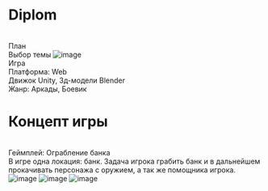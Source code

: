 # Diplom
<br>План
<br>Выбор темы
![image](https://github.com/ditclay/Diplom/assets/59621706/909a93e6-2553-4d13-85cd-83b4b29874b3)
<br> Игра
<br> Платформа: Web
<br> Движок Unity, 3д-модели Blender
<br> Жанр: Аркады, Боевик
# Концепт игры
<br> Геймплей: Ограбление банка
<br> В игре одна локация: банк. Задача игрока грабить банк и в дальнейшем прокачивать персонажа с оружием, а так же помощника игрока.
![image](https://github.com/Holid3n/Diplom/assets/97594334/d8a9dbd4-8091-4f48-b59a-60a559d4487d)
![image](https://github.com/Holid3n/Diplom/assets/97594334/5aa02573-ca6b-414f-94b7-44aaefb81b7b)
![image](https://github.com/Holid3n/Diplom/assets/97594334/135c33a0-b531-4ed9-8c84-6a9f365ddba1)
